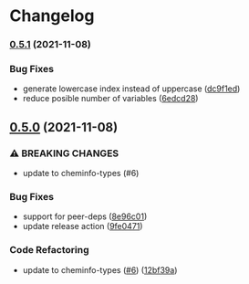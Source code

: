 # Changelog

### [0.5.1](https://www.github.com/mylims/ndim-parser/compare/v0.5.0...v0.5.1) (2021-11-08)


### Bug Fixes

* generate lowercase index instead of uppercase ([dc9f1ed](https://www.github.com/mylims/ndim-parser/commit/dc9f1ede4519df65f75fca5385133f334a41d378))
* reduce posible number of variables ([6edcd28](https://www.github.com/mylims/ndim-parser/commit/6edcd2802c869d98d2ab583f4414596d399a0505))

## [0.5.0](https://www.github.com/mylims/ndim-parser/compare/v0.4.0...v0.5.0) (2021-11-08)


### ⚠ BREAKING CHANGES

* update to cheminfo-types (#6)

### Bug Fixes

* support for peer-deps ([8e96c01](https://www.github.com/mylims/ndim-parser/commit/8e96c01a0733f91461956adb46bd8832a6319d68))
* update release action ([9fe0471](https://www.github.com/mylims/ndim-parser/commit/9fe0471d744f5c0096c343bedbe9916348fcc92f))


### Code Refactoring

* update to cheminfo-types ([#6](https://www.github.com/mylims/ndim-parser/issues/6)) ([12bf39a](https://www.github.com/mylims/ndim-parser/commit/12bf39a597c1a7265bb27a1050d1a1acdbf3ea50))
